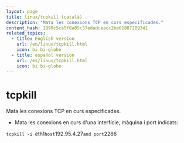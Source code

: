 ```yaml
---
layout: page
title: linux/tcpkill (català)
description: "Mata les conexions TCP en curs especificades."
content_hash: 1890c5ca5f8a85c37edadceacc2be61887289341
related_topics:
  - title: English version
    url: /en/linux/tcpkill.html
    icon: bi bi-globe
  - title: español version
    url: /es/linux/tcpkill.html
    icon: bi bi-globe
---
```

# tcpkill

Mata les conexions TCP en curs especificades.

- Mata les conexions en curs d'una interfície, màquina i port indicats:

`tcpkill -i `<span class="tldr-var badge badge-pill bg-dark-lm bg-white-dm text-white-lm text-dark-dm font-weight-bold">eth1</span>` host `<span class="tldr-var badge badge-pill bg-dark-lm bg-white-dm text-white-lm text-dark-dm font-weight-bold">192.95.4.27</span>` and port `<span class="tldr-var badge badge-pill bg-dark-lm bg-white-dm text-white-lm text-dark-dm font-weight-bold">2266</span>
